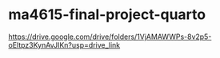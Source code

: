 # ma4615-final-project-quarto
https://drive.google.com/drive/folders/1VjAMAWWPs-8v2p5-oEltpz3KynAvJIKn?usp=drive_link
